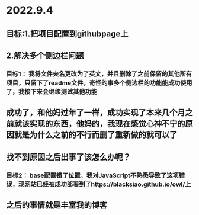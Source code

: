 # 2022.9.4
## 目标:1.把项目配置到githubpage上
##      2.解决多个侧边栏问题

### 目标1： 我将文件夹名更改为了英文，并且删除了之前保留的其他所有项目，只留下了readme文件，奇怪的事多个侧边栏的功能能成功使用了，我接下来会继续测试其他功能
## 成功了，和他妈过年了一样，成功实现了本来几个月之前就该实现的东西，他妈的，我现在感觉心神不宁的原因就是为什么之前的不行而删了重新做的就可以了
## 找不到原因之后出事了该怎么办呢？

### 目标2： base配置错了位置，我对JavaScript不熟悉导致了这项错误，现网站已经被成功部署到了https://blacksiao.github.io/owl/上
## 之后的事情就是丰富我的博客